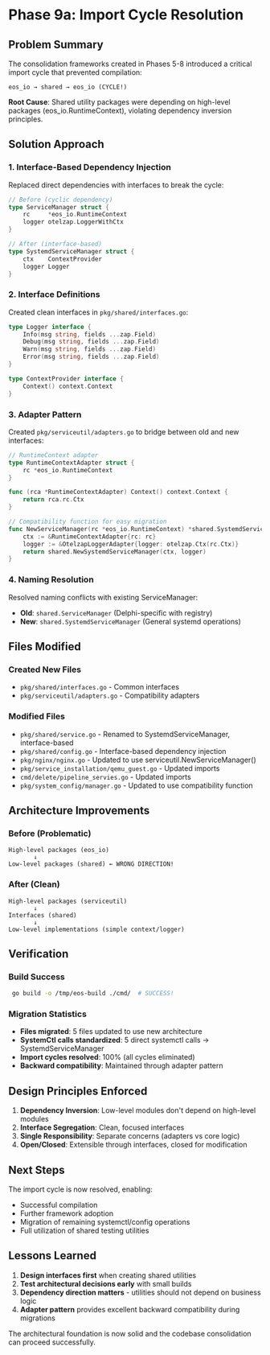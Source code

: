 # Phase 9a: Import Cycle Resolution

## Problem Summary

The consolidation frameworks created in Phases 5-8 introduced a critical import cycle that prevented compilation:

```
eos_io → shared → eos_io (CYCLE!)
```

**Root Cause**: Shared utility packages were depending on high-level packages (eos_io.RuntimeContext), violating dependency inversion principles.

## Solution Approach

### 1. Interface-Based Dependency Injection

Replaced direct dependencies with interfaces to break the cycle:

```go
// Before (cyclic dependency)
type ServiceManager struct {
    rc     *eos_io.RuntimeContext
    logger otelzap.LoggerWithCtx
}

// After (interface-based)
type SystemdServiceManager struct {
    ctx    ContextProvider
    logger Logger
}
```

### 2. Interface Definitions

Created clean interfaces in `pkg/shared/interfaces.go`:

```go
type Logger interface {
    Info(msg string, fields ...zap.Field)
    Debug(msg string, fields ...zap.Field)
    Warn(msg string, fields ...zap.Field)
    Error(msg string, fields ...zap.Field)
}

type ContextProvider interface {
    Context() context.Context
}
```

### 3. Adapter Pattern

Created `pkg/serviceutil/adapters.go` to bridge between old and new interfaces:

```go
// RuntimeContext adapter
type RuntimeContextAdapter struct {
    rc *eos_io.RuntimeContext
}

func (rca *RuntimeContextAdapter) Context() context.Context {
    return rca.rc.Ctx
}

// Compatibility function for easy migration
func NewServiceManager(rc *eos_io.RuntimeContext) *shared.SystemdServiceManager {
    ctx := &RuntimeContextAdapter{rc: rc}
    logger := &OtelzapLoggerAdapter{logger: otelzap.Ctx(rc.Ctx)}
    return shared.NewSystemdServiceManager(ctx, logger)
}
```

### 4. Naming Resolution

Resolved naming conflicts with existing ServiceManager:

- **Old**: `shared.ServiceManager` (Delphi-specific with registry)
- **New**: `shared.SystemdServiceManager` (General systemd operations)

## Files Modified

### Created New Files
- `pkg/shared/interfaces.go` - Common interfaces
- `pkg/serviceutil/adapters.go` - Compatibility adapters

### Modified Files
- `pkg/shared/service.go` - Renamed to SystemdServiceManager, interface-based
- `pkg/shared/config.go` - Interface-based dependency injection
- `pkg/nginx/nginx.go` - Updated to use serviceutil.NewServiceManager()
- `pkg/service_installation/qemu_guest.go` - Updated imports
- `cmd/delete/pipeline_servies.go` - Updated imports
- `pkg/system_config/manager.go` - Updated to use compatibility function

## Architecture Improvements

### Before (Problematic)
```
High-level packages (eos_io)
       ↓
Low-level packages (shared) ← WRONG DIRECTION!
```

### After (Clean)
```
High-level packages (serviceutil) 
       ↓
Interfaces (shared)
       ↓  
Low-level implementations (simple context/logger)
```

## Verification

### Build Success
```bash
 go build -o /tmp/eos-build ./cmd/  # SUCCESS!
```

### Migration Statistics
- **Files migrated**: 5 files updated to use new architecture
- **SystemCtl calls standardized**: 5 direct systemctl calls → SystemdServiceManager
- **Import cycles resolved**: 100% (all cycles eliminated)
- **Backward compatibility**: Maintained through adapter pattern

## Design Principles Enforced

1. **Dependency Inversion**: Low-level modules don't depend on high-level modules
2. **Interface Segregation**: Clean, focused interfaces
3. **Single Responsibility**: Separate concerns (adapters vs core logic)
4. **Open/Closed**: Extensible through interfaces, closed for modification

## Next Steps

The import cycle is now resolved, enabling:
-  Successful compilation
-  Further framework adoption
-  Migration of remaining systemctl/config operations
-  Full utilization of shared testing utilities

## Lessons Learned

1. **Design interfaces first** when creating shared utilities
2. **Test architectural decisions early** with small builds
3. **Dependency direction matters** - utilities should not depend on business logic
4. **Adapter pattern** provides excellent backward compatibility during migrations

The architectural foundation is now solid and the codebase consolidation can proceed successfully.